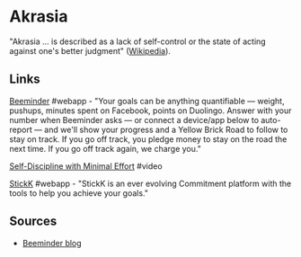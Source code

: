 # Akrasia

"Akrasia ... is described as a lack of self-control or the state of acting against one's better judgment" \([Wikipedia](https://en.wikipedia.org/wiki/Akrasia)\).

## Links

[Beeminder](https://www.beeminder.com/home) \#webapp - "Your goals can be anything quantifiable — weight, pushups, minutes spent on Facebook, points on Duolingo. Answer with your number when Beeminder asks — or connect a device/app below to auto-report — and we'll show your progress and a Yellow Brick Road to follow to stay on track. If you go off track, you pledge money to stay on the road the next time. If you go off track again, we charge you."

[Self-Discipline with Minimal Effort](https://www.youtube.com/watch?v=mU2b2kHeEec) \#video

[StickK](http://www.stickk.com/) \#webapp - "StickK is an ever evolving Commitment platform with the tools to help you achieve your goals."

## Sources

* [Beeminder blog](https://blog.beeminder.com/)

